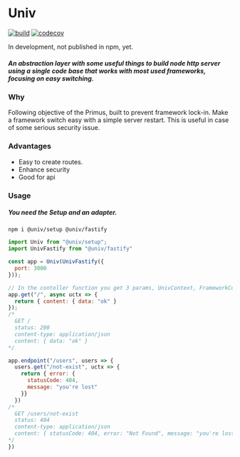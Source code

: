 # Univ

[![build](https://travis-ci.org/GX-mob/Univ.svg?branch=master)](https://travis-ci.org/GX-mob/Univ)
[![codecov](https://codecov.io/gh/GX-mob/Univ/branch/master/graph/badge.svg)](https://codecov.io/gh/GX-mob/Univ)

In development, not published in npm, yet.

##### An abstraction layer with some useful things to build node http server using a single code base that works with most used frameworks, focusing on easy switching.

### Why

Following objective of the Primus, built to prevent framework lock-in. Make a framework switch easy with a simple server restart. This is useful in case of some serious security issue.

### Advantages

- Easy to create routes.
- Enhance security
- Good for api

### Usage

##### You need the Setup and an adapter.

```shell
npm i @univ/setup @univ/fastify
```

```javascript
import Univ from "@univ/setup";
import UnivFastify from "@univ/fastify"

const app = Univ(UnivFastify({
  port: 3000
}));

// In the contoller function you get 3 params, UnivContext, FrameworkContext, UnivInstance
app.get("/", async uctx => {
  return { content: { data: "ok" }
});
/*
  GET /
  status: 200
  content-type: application/json
  content: { data: "ok" }
*/

app.endpoint("/users", users => {
  users.get("/not-exist", uctx => {
    return { error: {
      statusCode: 404,
      message: "you're lost"
    }}
  })
/*
  GET /users/not-exist
  status: 404
  content-type: application/json
  content: { statusCode: 404, error: "Not Found", message: "you're lost" }
*/
})
```
